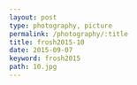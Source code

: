 ```yaml
---
layout: post
type: photography, picture
permalink: /photography/:title
title: frosh2015-10
date: 2015-09-07
keyword: frosh2015
path: 10.jpg
---
```




